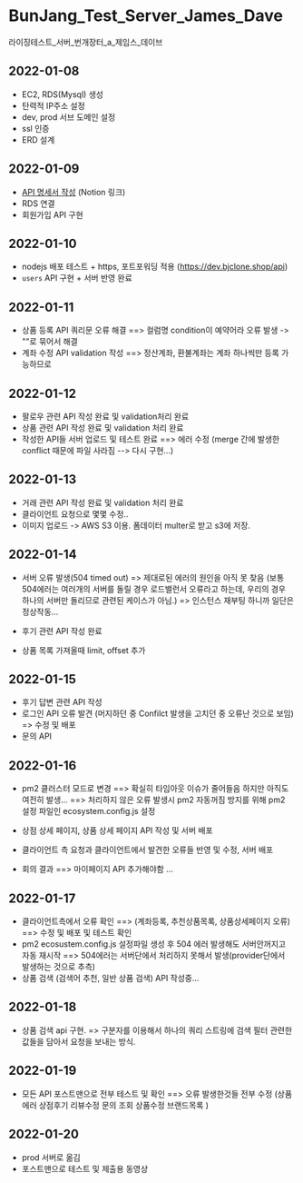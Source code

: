 # BunJang_Test_Server_James_Dave
라이징테스트_서버_번개장터_a_제임스_데이브


## 2022-01-08

* EC2, RDS(Mysql) 생성
* 탄력적 IP주소 설정
* dev, prod 서브 도메인 설정
* ssl 인증
* ERD 설계


## 2022-01-09

* [API 명세서 작성](https://bunjang-test.notion.site/f4f3d67f8a3f4171ae674ace507406ee) (Notion 링크)
* RDS 연결 
* 회원가입 API 구현


## 2022-01-10

* nodejs 배포 테스트 + https, 포트포워딩 적용 (https://dev.bjclone.shop/api)
* `users` API 구현 + 서버 반영 완료

## 2022-01-11

* 상품 등록 API 쿼리문 오류 해결 ==> 컬럼명 condition이 예약어라 오류 발생 -> ""로 묶어서 해결
* 계좌 수정 API validation 작성 ==> 정산계좌, 환불계좌는 계좌 하나씩만 등록 가능하므로 


## 2022-01-12

* 팔로우 관련 API 작성 완료 및 validation처리 완료
* 상품 관련 API 작성 완료 및 validation 처리 완료
* 작성한 API들 서버 업로드 및 테스트 완료 ==> 에러 수정 (merge 간에 발생한 conflict 때문에 파일 사라짐 --> 다시 구현...)

## 2022-01-13

* 거래 관련 API 작성 완료 및 validation 처리 완료
* 클라이언트 요청으로 몇몇 수정..
* 이미지 업로드 -> AWS S3 이용. 폼데이터 multer로 받고 s3에 저장.

## 2022-01-14

* 서버 오류 발생(504 timed out) => 제대로된 에러의 원인을 아직 못 찾음 (보통 504에러는 여러개의 서버를 돌릴 경우 로드밸런서 오류라고 하는데, 우리의 경우 하나의 서버만 돌리므로
관련된 케이스가 아님.) => 인스턴스 재부팅 하니까 일단은 정상작동... 

* 후기 관련 API 작성 완료
* 상품 목록 가져올때 limit, offset 추가

## 2022-01-15

* 후기 답변 관련 API 작성
* 로그인 API 오류 발견 (머지하던 중 Confilct 발생을 고치던 중 오류난 것으로 보임) => 수정 및 배포
* 문의 API 

## 2022-01-16

* pm2 클러스터 모드로 변경 ==> 확실히 타임아웃 이슈가 줄어들음 하지만 아직도 여전히 발생... ==> 처리하지 않은 오류 발생시 pm2 자동꺼짐 방지를 위해 
pm2 설정 파일인 ecosystem.config.js 설정

* 상점 상세 페이지, 상품 상세 페이지 API 작성 및 서버 배포
* 클라이언트 측 요청과 클라이언트에서 발견한 오류들 반영 및 수정, 서버 배포
* 회의 결과 ==> 마이페이지 API 추가해야함 ... 

## 2022-01-17

* 클라이언트측에서 오류 확인 ==> (계좌등록, 추천상품목록, 상품상세페이지 오류) ==> 수정 및 배포 및 테스트 확인
* pm2 ecosustem.config.js 설정파일 생성 후 504 에러 발생해도 서버안꺼지고 자동 재시작 ==> 504에러는 서버단에서 처리하지 못해서 발생(provider단에서 발생하는 것으로 추측)
* 상품 검색 (검색어 추천, 일반 상품 검색) API 작성중...

## 2022-01-18

* 상품 검색 api 구현. => 구분자를 이용해서 하나의 쿼리 스트링에 검색 필터 관련한 값들을 담아서 요청을 보내는 방식.

## 2022-01-19

* 모든 API 포스트맨으로 전부 테스트 및 확인 ==> 오류 발생한것들 전부 수정 (상품에러
상점후기
리뷰수정
문의 조회
상품수정
브랜드목록
)

## 2022-01-20

* prod 서버로 옮김
* 포스트맨으로 테스트 및 제출용 동영상



